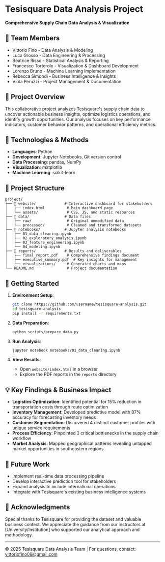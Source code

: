 # Tesisquare Data Analysis Project

**Comprehensive Supply Chain Data Analysis & Visualization**

## 👥 Team Members
- Vittorio Fino - Data Analysis & Modeling
- Luca Grosso - Data Engineering & Processing
- Beatrice Risso - Statistical Analysis & Reporting
- Francesco Torterolo - Visualization & Dashboard Development
- Lorenzo Bruno - Machine Learning Implementation
- Rebecca Simondi - Business Intelligence & Insights
- Viola Peruzzi - Project Management & Documentation

## 🎯 Project Overview
This collaborative project analyzes Tesisquare's supply chain data to uncover actionable business insights, optimize logistics operations, and identify growth opportunities. Our analysis focuses on key performance indicators, customer behavior patterns, and operational efficiency metrics.

## 🔧 Technologies & Methods
- **Languages**: Python
- **Development**: Jupyter Notebooks, Git version control
- **Data Processing**: pandas, NumPy
- **Visualization**: matplotlib
- **Machine Learning**: scikit-learn

## 📂 Project Structure
```
project/
├── 📁 website/             # Interactive dashboard for stakeholders
│   ├── index.html          # Main dashboard page
│   └── assets/             # CSS, JS, and static resources
├── 📁 data/                # Data files
│   ├── raw/                # Original unmodified data
│   └── processed/          # Cleaned and transformed datasets
├── 📁 notebooks/           # Jupyter analysis notebooks
│   ├── 01_data_cleaning.ipynb
│   ├── 02_exploratory_analysis.ipynb
│   ├── 03_feature_engineering.ipynb
│   └── 04_modeling.ipynb
├── 📁 reports/             # Results and deliverables
│   ├── final_report.pdf    # Comprehensive findings document
│   ├── executive_summary.pdf  # Key insights for management
│   └── visualizations/     # Generated charts and maps
└── README.md               # Project documentation
```

## 🚀 Getting Started
1. **Environment Setup**:
   ```bash
   git clone https://github.com/username/tesisquare-analysis.git
   cd tesisquare-analysis
   pip install -r requirements.txt
   ```

2. **Data Preparation**:
   ```bash
   python scripts/prepare_data.py
   ```

3. **Run Analysis**:
   ```bash
   jupyter notebook notebooks/01_data_cleaning.ipynb
   ```

4. **View Results**:
   - Open `website/index.html` in a browser
   - Explore the PDF reports in the `reports` directory

## 💡 Key Findings & Business Impact
- **Logistics Optimization**: Identified potential for 15% reduction in transportation costs through route optimization
- **Inventory Management**: Developed predictive model with 87% accuracy for forecasting inventory needs
- **Customer Segmentation**: Discovered 4 distinct customer profiles with unique service requirements
- **Process Efficiency**: Pinpointed 3 critical bottlenecks in the supply chain workflow
- **Market Analysis**: Mapped geographical patterns revealing untapped market opportunities in southeastern regions

## 🔄 Future Work
- Implement real-time data processing pipeline
- Develop interactive prediction tool for stakeholders
- Expand analysis to include international operations
- Integrate with Tesisquare's existing business intelligence systems

## 🙏 Acknowledgments
Special thanks to Tesisquare for providing the dataset and valuable business context. We appreciate the guidance from our instructors at [University/Institution] who supported our analytical approach and methodology.

---
© 2025 Tesisquare Data Analysis Team | For questions, contact: vittoriofino06@gmail.com
